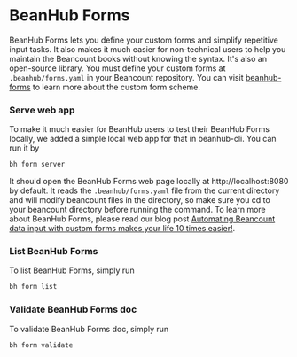 # BeanHub Forms

BeanHub Forms lets you define your custom forms and simplify repetitive input tasks.
It also makes it much easier for non-technical users to help you maintain the Beancount books without knowing the syntax.
It's also an open-source library. You must define your custom forms at `.beanhub/forms.yaml` in your Beancount repository.
You can visit [beanhub-forms](https://github.com/LaunchPlatform/beanhub-forms) to learn more about the custom form scheme.

### Serve web app

To make it much easier for BeanHub users to test their BeanHub Forms locally, we added a simple local web app for that in beanhub-cli.
You can run it by

```bash
bh form server
```

It should open the BeanHub Forms web page locally at http://localhost:8080 by default.
It reads the `.beanhub/forms.yaml` file from the current directory and will modify beancount files in the directory, so make sure you cd to your beancount directory before running the command.
To learn more about BeanHub Forms, please read our blog post [Automating Beancount data input with custom forms makes your life 10 times easier!](https://beanhub.io/blog/2023/07/31/automating-beancount-data-input-with-beanhub-custom-forms/).

### List BeanHub Forms

To list BeanHub Forms, simply run

```bash
bh form list
```
### Validate BeanHub Forms doc

To validate BeanHub Forms doc, simply run

```bash
bh form validate
```

